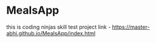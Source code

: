 # MealsApp
this is coding ninjas skill test project
link - https://master-abhi.github.io/MealsApp/index.html
